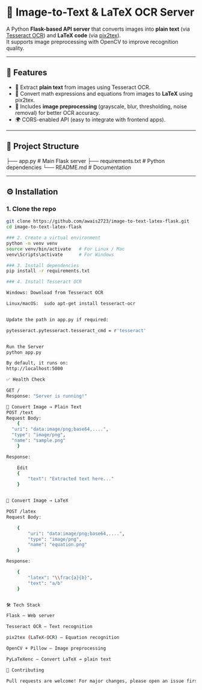 # 📘 Image-to-Text & LaTeX OCR Server

A Python **Flask-based API server** that converts images into **plain text** (via [Tesseract OCR](https://github.com/tesseract-ocr/tesseract)) and **LaTeX code** (via [pix2tex](https://github.com/lukas-blecher/LaTeX-OCR)).  
It supports image preprocessing with OpenCV to improve recognition quality.

---

## 🚀 Features
- 📝 Extract **plain text** from images using Tesseract OCR.  
- 🔢 Convert math expressions and equations from images to **LaTeX** using pix2tex.  
- 🎨 Includes **image preprocessing** (grayscale, blur, thresholding, noise removal) for better OCR accuracy.  
- 🌍 CORS-enabled API (easy to integrate with frontend apps).  

---

## 📂 Project Structure
├── app.py # Main Flask server
├── requirements.txt # Python dependencies
└── README.md # Documentation


---

## ⚙️ Installation

### 1. Clone the repo
```bash
git clone https://github.com/awais2723/image-to-text-latex-flask.git
cd image-to-text-latex-flask

### 2. Create a virtual environment
python -m venv venv
source venv/bin/activate   # For Linux / Mac
venv\Scripts\activate      # For Windows

### 3. Install dependencies
pip install -r requirements.txt

### 4. Install Tesseract OCR

Windows: Download from Tesseract OCR

Linux/macOS:  sudo apt-get install tesseract-ocr


Update the path in app.py if required:

pytesseract.pytesseract.tesseract_cmd = r'tesseract'


Run the Server
python app.py

By default, it runs on:
http://localhost:5000

✅ Health Check

GET /
Response: "Server is running!"

📝 Convert Image → Plain Text
POST /text
Request Body:
    {
  "uri": "data:image/png;base64,....",
  "type": "image/png",
  "name": "sample.png"
    }

Response:

    Edit
    {
        "text": "Extracted text here..."
    }


🔢 Convert Image → LaTeX

POST /latex
Request Body:

    {
        "uri": "data:image/png;base64,....",
        "type": "image/png",
        "name": "equation.png"
    }

Response:

    {
        "latex": "\\frac{a}{b}",
        "text": "a/b"
    }


🛠 Tech Stack

Flask – Web server

Tesseract OCR – Text recognition

pix2tex (LaTeX-OCR) – Equation recognition

OpenCV + Pillow – Image preprocessing

PyLaTeXenc – Convert LaTeX → plain text

🤝 Contributing

Pull requests are welcome! For major changes, please open an issue first to discuss your ideas.
